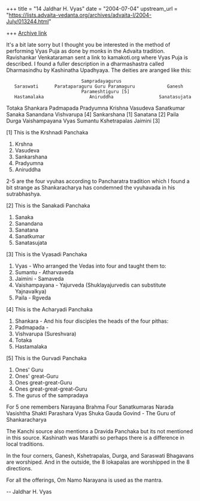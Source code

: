 +++
title = "14 Jaldhar H. Vyas"
date = "2004-07-04"
upstream_url = "https://lists.advaita-vedanta.org/archives/advaita-l/2004-July/013244.html"

+++
[Archive link](https://lists.advaita-vedanta.org/archives/advaita-l/2004-July/013244.html)

It's a bit late sorry but I thought you be interested in the method of
performing Vyas Puja as done by monks in the Advaita tradition.
Ravishankar Venkataraman sent a link to kamakoti.org where Vyas Puja is
described.  I found a fuller description in a dharmashastra called
Dharmasindhu by Kashinatha Upadhyaya.  The deities are aranged like this:


                                Sampradayagurus
       Saraswati      Parataparaguru Guru Paramaguru            Ganesh
                                Parameshtiguru [5]
       Hastamalaka                 Aniruddha                 Sanatasujata
Totaka Shankara Padmapada Pradyumna Krishna Vasudeva Sanatkumar Sanaka Sanandana
       Vishvarupa [4]             Sankarshana [1]             Sanatana [2]
                                    Paila
         Durga         Vaishampayana Vyas Sumantu            Kshetrapalas
                                    Jaimini [3]

[1] This is the Krshnadi Panchaka
1. Krshna
2. Vasudeva
3. Sankarshana
4. Pradyumna
5. Aniruddha

2-5 are the four vyuhas according to Pancharatra tradition which I found a
bit strange as Shankaracharya has condemned the vyuhavada in his sutrabhashya.

[2] This is the Sanakadi Panchaka
1. Sanaka
2. Sanandana
3. Sanatana
4. Sanatkumar
5. Sanatasujata

[3] This is the Vyasadi Panchaka
1. Vyas - Who arranged the Vedas into four and taught them to:
2. Sumantu - Atharvaveda
3. Jaimini - Samaveda
4. Vaishampayana - Yajurveda (Shuklayajurvedis can substitute  Yajnavalkya)
5. Paila - Rgveda

[4] This is the Acharyadi Panchaka
1. Shankara - And his four disciples the heads of the four pithas:
2. Padmapada -
3. Vishvarupa (Sureshvara)
4. Totaka
5. Hastamalaka

[5] This is the Gurvadi Panchaka
1. Ones' Guru
2. Ones' great-Guru
3. Ones great-great-Guru
4. Ones great-great-great-Guru
5. The gurus of the sampradaya

For 5 one remembers
Narayana
Brahma
Four Sanatkumaras
Narada
Vasishtha
Shakti
Parashara
Vyas
Shuka
Gauda
Govind - The Guru of Shankaracharya

The Kanchi source also mentions a Dravida Panchaka but its not mentioned
in this source.  Kashinath was Marathi so perhaps there is a difference in
local traditions.

In the four corners, Ganesh, Kshetrapalas, Durga, and Saraswati Bhagavans
are worshiped.  And in the outside, the 8 lokapalas are worshipped in the
8 directions.

For all the offerings, Om Namo Narayana is used as the mantra.

-- 
Jaldhar H. Vyas <jaldhar at braincells.com>

